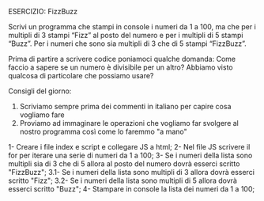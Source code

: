 ESERCIZIO: FizzBuzz

Scrivi un programma che stampi in console i numeri da 1 a 100,
ma che per i multipli di 3 stampi “Fizz” al posto del numero e per i multipli di 5 stampi “Buzz”.
Per i numeri che sono sia multipli di 3 che di 5 stampi “FizzBuzz”.

Prima di partire a scrivere codice poniamoci qualche domanda:
Come faccio a sapere se un numero è divisibile per un altro?
Abbiamo visto qualcosa di particolare che possiamo usare?

Consigli del giorno:
1. Scriviamo sempre prima dei commenti in italiano per capire cosa vogliamo fare
2. Proviamo ad immaginare le operazioni che vogliamo far svolgere al nostro programma così come lo faremmo "a mano"



1- Creare i file index e script e collegare JS a html;
2- Nel file JS scrivere il for per iterare una serie di numeri da 1 a 100;
3- Se i numeri della lista sono multipli sia di 3 che di 5 allora al posto del numero dovrà esserci scritto "FizzBuzz";
3.1- Se i numeri della lista sono multipli di 3 allora dovrà esserci scritto "Fizz";
3.2- Se i numeri della lista sono multipli di 5 allora dovrà esserci scritto "Buzz";
4- Stampare in console la lista dei numeri da 1 a 100;